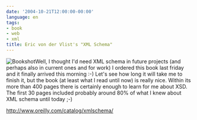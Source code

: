 ```yaml
---
date: '2004-10-21T12:00:00-00:00'
language: en
tags:
- book
- web
- xml
title: Eric von der Vlist's "XML Schema"
---
```



<p><img src="http://zerokspot.com/uploads/oreilly-xmlschema.jpg" alt="Bookshot" class="left"/>Well, I thought I'd need XML schema in future projects (and perhaps also in current ones and for work) I ordered this book last friday and it finally arrived this morning :-) Let's see how long it will take me to finish it, but the book (at least what I read until now) is really nice. Within its more than 400 pages there is certainly enough to learn for me about XSD. The first 30 pages included probably around 80% of what I knew about XML schema until today ;-)</p>


<a href="http://www.oreilly.com/catalog/xmlschema/">http://www.oreilly.com/catalog/xmlschema/</a>
